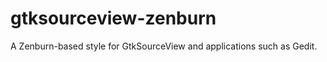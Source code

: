 gtksourceview-zenburn
=====================

A Zenburn-based style for GtkSourceView and applications such as Gedit.